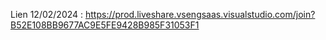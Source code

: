 Lien 12/02/2024 : https://prod.liveshare.vsengsaas.visualstudio.com/join?B52E108BB9677AC9E5FE9428B985F31053F1
